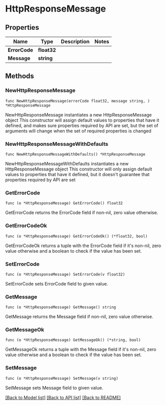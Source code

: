 # HttpResponseMessage

## Properties

Name | Type | Description | Notes
------------ | ------------- | ------------- | -------------
**ErrorCode** | **float32** |  | 
**Message** | **string** |  | 

## Methods

### NewHttpResponseMessage

`func NewHttpResponseMessage(errorCode float32, message string, ) *HttpResponseMessage`

NewHttpResponseMessage instantiates a new HttpResponseMessage object
This constructor will assign default values to properties that have it defined,
and makes sure properties required by API are set, but the set of arguments
will change when the set of required properties is changed

### NewHttpResponseMessageWithDefaults

`func NewHttpResponseMessageWithDefaults() *HttpResponseMessage`

NewHttpResponseMessageWithDefaults instantiates a new HttpResponseMessage object
This constructor will only assign default values to properties that have it defined,
but it doesn't guarantee that properties required by API are set

### GetErrorCode

`func (o *HttpResponseMessage) GetErrorCode() float32`

GetErrorCode returns the ErrorCode field if non-nil, zero value otherwise.

### GetErrorCodeOk

`func (o *HttpResponseMessage) GetErrorCodeOk() (*float32, bool)`

GetErrorCodeOk returns a tuple with the ErrorCode field if it's non-nil, zero value otherwise
and a boolean to check if the value has been set.

### SetErrorCode

`func (o *HttpResponseMessage) SetErrorCode(v float32)`

SetErrorCode sets ErrorCode field to given value.


### GetMessage

`func (o *HttpResponseMessage) GetMessage() string`

GetMessage returns the Message field if non-nil, zero value otherwise.

### GetMessageOk

`func (o *HttpResponseMessage) GetMessageOk() (*string, bool)`

GetMessageOk returns a tuple with the Message field if it's non-nil, zero value otherwise
and a boolean to check if the value has been set.

### SetMessage

`func (o *HttpResponseMessage) SetMessage(v string)`

SetMessage sets Message field to given value.



[[Back to Model list]](../README.md#documentation-for-models) [[Back to API list]](../README.md#documentation-for-api-endpoints) [[Back to README]](../README.md)


